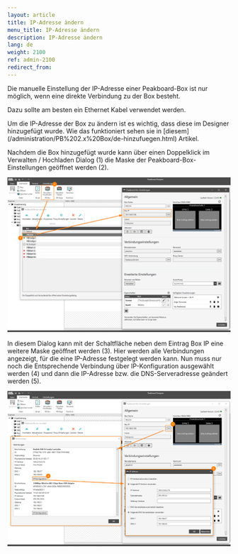 ```yaml
---
layout: article
title: IP-Adresse ändern
menu_title: IP-Adresse ändern
description: IP-Adresse ändern
lang: de
weight: 2100
ref: admin-2100
redirect_from:
---
```


Die manuelle Einstellung der IP-Adresse einer Peakboard-Box ist nur möglich, wenn eine direkte Verbindung zu der Box besteht.

Dazu sollte am besten ein Ethernet Kabel verwendet werden.


Um die IP-Adresse der Box zu ändern ist es wichtig, dass diese im Designer hinzugefügt wurde. 
Wie das funktioniert sehen sie in [diesem] (/administration/PB%202.x%20Box/de-hinzufuegen.html) Artikel.

 
Nachdem die Box hinzugefügt wurde kann über einen Doppelklick im Verwalten / Hochladen Dialog (1) die Maske der Peakboard-Box-Einstellungen geöffnet werden (2).


![image_1](/assets/images/admin/ipadress/ipadress.png)


In diesem Dialog kann mit der Schaltfläche neben dem Eintrag Box IP eine weitere Maske geöffnet werden (3).
Hier werden alle Verbindungen angezeigt, für die eine IP-Adresse festgelegt werden kann.
Nun muss nur noch die Entsprechende Verbindung über IP-Konfiguration ausgewählt werden (4) 
und dann die IP-Adresse bzw. die DNS-Serveradresse geändert werden (5).


![image_1](/assets/images/admin/ipadress/ipadress01.png)